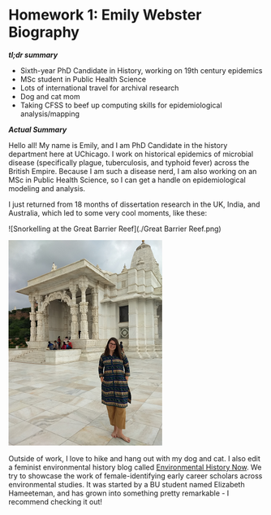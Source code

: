 # Homework 1: Emily Webster Biography

**_tl;dr summary_**

* Sixth-year PhD Candidate in History, working on 19th century epidemics
* MSc student in Public Health Science
* Lots of international travel for archival research
* Dog and cat mom
* Taking CFSS to beef up computing skills for epidemiological analysis/mapping

**_Actual Summary_**

Hello all! My name is Emily, and I am PhD Candidate in the history department here at UChicago. I work on historical epidemics of microbial disease (specifically plague, tuberculosis, and typhoid fever) across the British Empire. Because I am such a disease nerd, I am also working on an MSc in Public Health Science, so I can get a handle on epidemiological modeling and analysis. 

I just returned from 18 months of dissertation research in the UK, India, and Australia, which led to some very cool moments, like these:

![Snorkelling at the Great Barrier Reef](./Great Barrier Reef.png) 

![Visiting Birla Mandir in Jaipur](./Jaipur.png)


Outside of work, I love to hike and hang out with my dog and cat. I also edit a feminist environmental history blog called [Environmental History Now](https://envhistnow.com/). We try to showcase the work of female-identifying early career scholars across environmental studies. It was started by a BU student named Elizabeth Hameeteman, and has grown into something pretty remarkable - I recommend checking it out! 





